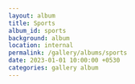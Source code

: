 ```yaml
---
layout: album
title: Sports
album_id: sports
background: album
location: internal
permalink: /gallery/albums/sports
date: 2023-01-01 10:00:00 +0530
categories: gallery album
---
```

